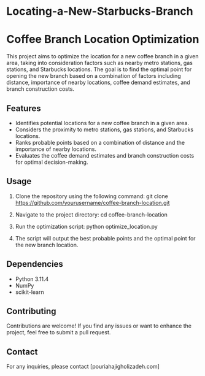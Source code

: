 # Locating-a-New-Starbucks-Branch

# Coffee Branch Location Optimization

This project aims to optimize the location for a new coffee branch in a given area, taking into consideration factors such as nearby metro stations, gas stations, and Starbucks locations. The goal is to find the optimal point for opening the new branch based on a combination of factors including distance, importance of nearby locations, coffee demand estimates, and branch construction costs.

## Features

- Identifies potential locations for a new coffee branch in a given area.
- Considers the proximity to metro stations, gas stations, and Starbucks locations.
- Ranks probable points based on a combination of distance and the importance of nearby locations.
- Evaluates the coffee demand estimates and branch construction costs for optimal decision-making.

## Usage

1. Clone the repository using the following command:
git clone https://github.com/yourusername/coffee-branch-location.git


2. Navigate to the project directory:
cd coffee-branch-location


3. Run the optimization script:
python optimize_location.py


4. The script will output the best probable points and the optimal point for the new branch location.

## Dependencies

- Python 3.11.4
- NumPy
- scikit-learn


## Contributing

Contributions are welcome! If you find any issues or want to enhance the project, feel free to submit a pull request.

## Contact

For any inquiries, please contact [pouriahajigholizadeh.com]


